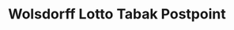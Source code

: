 ---
title: "Wolsdorff Lotto Tabak Postpoint"
url: /herne/wolsdorff-lotto-tabak-postpoint/
shop: Zeitungen
---